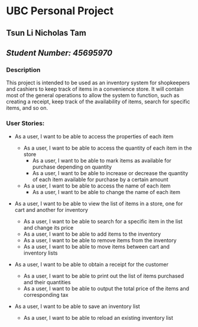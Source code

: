 # **UBC Personal Project**

## Tsun Li Nicholas Tam
## *Student Number: 45695970*

### Description
This project is intended to be used as an inventory system for shopkeepers and cashiers to keep track of items in a 
convenience store. It will contain most of the general operations to allow the system to function, such as creating a 
receipt, keep track of the availability of items, search for specific items, and so on.

### User Stories:
- As a user, I want to be able to access the properties of each item
    - As a user, I want to be able to access the quantity of each item in the store
        - As a user, I want to be able to mark items as available for purchase depending on quantity
        - As a user, I want to be able to increase or decrease the quantity of each item available for purchase by a 
certain amount
    - As a user, I want to be able to access the name of each item
      - As a user, I want to be able to change the name of each item

- As a user, I want to be able to view the list of items in a store, one for cart and another for inventory
  - As a user, I want to be able to search for a specific item in the list and change its price
  - As a user, I want to be able to add items to the inventory
  - As a user, I want to be able to remove items from the inventory
  - As a user, I want to be able to move items between cart and inventory lists

- As a user, I want to be able to obtain a receipt for the customer
  - As a user, I want to be able to print out the list of items purchased and their quantities
  - As a user, I want to be able to output the total price of the items and corresponding tax

- As a user, I want to be able to save an inventory list
  - As a user, I want to be able to reload an existing inventory list

[//]: # (- As a user, I want to be able to access multiple stores with their own item lists &#40;e.g. Store A and Store B are from)
[//]: # (    the same company and at different locations&#41;)